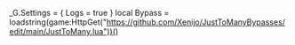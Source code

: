 _G.Settings = {
  Logs = true 
}
local Bypass = loadstring(game:HttpGet("https://github.com/Xenijo/JustToManyBypasses/edit/main/JustToMany.lua"))()
